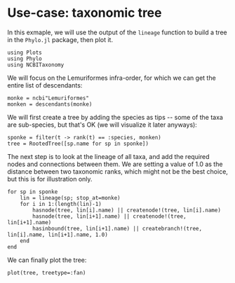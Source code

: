 # Use-case: taxonomic tree

In this exmaple, we will use the output of the `lineage` function to build a
tree in the `Phylo.jl` package, then plot it.

```@example tree
using Plots
using Phylo
using NCBITaxonomy
```

We will focus on the Lemuriformes infra-order, for which we can get the entire
list of descendants:

```@example tree
monke = ncbi"Lemuriformes"
monken = descendants(monke)
```

We will first create a tree by adding the species as tips -- some of the taxa
are sub-species, but that's OK (we will visualize it later anyways):

```@example tree
sponke = filter(t -> rank(t) == :species, monken)
tree = RootedTree([sp.name for sp in sponke])
```

The next step is to look at the lineage of all taxa, and add the required nodes
and connections between them. We are setting a value of 1.0 as the distance
between two taxonomic ranks, which might not be the best choice, but this is for
illustration only.

```@example tree
for sp in sponke
    lin = lineage(sp; stop_at=monke)
    for i in 1:(length(lin)-1)
        hasnode(tree, lin[i].name) || createnode!(tree, lin[i].name)
        hasnode(tree, lin[i+1].name) || createnode!(tree, lin[i+1].name)
        hasinbound(tree, lin[i+1].name) || createbranch!(tree, lin[i].name, lin[i+1].name, 1.0)
    end
end
```

We can finally plot the tree:

```@example tree
plot(tree, treetype=:fan)
```